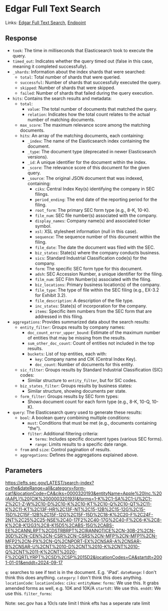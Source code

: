 # Edgar Full Text Search

Links: [Edgar Full Text Search](https://www.sec.gov/edgar/search/), [Endpoint](https://efts.sec.gov/LATEST/search-index?q=the)


## Response
- `took`: The time in milliseconds that Elasticsearch took to execute the query.
- `timed_out`: Indicates whether the query timed out (false in this case, meaning it completed successfully).
- `_shards`: Information about the index shards that were searched:
  - `total`: Total number of shards that were queried.
  - `successful`: Number of shards that successfully executed the query.
  - `skipped`: Number of shards that were skipped.
  - `failed`: Number of shards that failed during the query execution.
- `hits`: Contains the search results and metadata:
  - `total`: 
    - `value`: The total number of documents that matched the query.
    - `relation`: Indicates how the total count relates to the actual number of matching documents.
  - `max_score`: The maximum relevance score among the matching documents.
  - `hits`: An array of the matching documents, each containing:
    - `_index`: The name of the Elasticsearch index containing the document.
    - `_type`: The document type (deprecated in newer Elasticsearch versions).
    - `_id`: A unique identifier for the document within the index.
    - `_score`: The relevance score of this document for the given query.
    - `_source`: The original JSON document that was indexed, containing:
      - `ciks`: Central Index Key(s) identifying the company in SEC filings.
      - `period_ending`: The end date of the reporting period for the filing.
      - `root_form`: The primary SEC form type (e.g., 8-K, 10-K).
      - `file_num`: SEC file number(s) associated with the company.
      - `display_names`: Company name(s) and associated ticker symbol.
      - `xsl`: XSL stylesheet information (null in this case).
      - `sequence`: The sequence number of this document within the filing.
      - `file_date`: The date the document was filed with the SEC.
      - `biz_states`: State(s) where the company conducts business.
      - `sics`: Standard Industrial Classification code(s) for the company.
      - `form`: The specific SEC form type for this document.
      - `adsh`: SEC Accession Number, a unique identifier for the filing.
      - `film_num`: SEC Film Number(s) associated with the filing.
      - `biz_locations`: Primary business location(s) of the company.
      - `file_type`: The type of file within the SEC filing (e.g., EX-3.2 for Exhibit 3.2).
      - `file_description`: A description of the file type.
      - `inc_states`: State(s) of incorporation for the company.
      - `items`: Specific item numbers from the SEC form that are addressed in this filing.
- `aggregations`: Provides summarized data about the search results:
  - `entity_filter`: Groups results by company names:
    - `doc_count_error_upper_bound`: Estimate of the maximum number of entities that may be missing from the results.
    - `sum_other_doc_count`: Count of entities not included in the top results.
    - `buckets`: List of top entities, each with:
      - `key`: Company name and CIK (Central Index Key).
      - `doc_count`: Number of documents for this entity.
  - `sic_filter`: Groups results by Standard Industrial Classification (SIC) codes:
    - Similar structure to `entity_filter`, but for SIC codes.
  - `biz_states_filter`: Groups results by business states:
    - Similar structure, showing documents per state.
  - `form_filter`: Groups results by SEC form types:
    - Shows document count for each form type (e.g., 8-K, 10-Q, 10-K).
- `query`: The Elasticsearch query used to generate these results:
  - `bool`: A boolean query combining multiple conditions:
    - `must`: Conditions that must be met (e.g., documents containing "the").
    - `filter`: Additional filtering criteria:
      - `terms`: Includes specific document types (various SEC forms).
      - `range`: Limits results to a specific date range.
  - `from` and `size`: Control pagination of results.
  - `aggregations`: Defines the aggregations explained above.

## Parameters
https://efts.sec.gov/LATEST/search-index?q=the&dateRange=all&category=form-cat1&locationCode=CA&ciks=0000320193&entityName=Apple%20Inc.%20(AAPL)%20(CIK%200000320193)&forms=1-K%2C1-SA%2C1-U%2C1-Z%2C1-Z-W%2C10-D%2C10-K%2C10-KT%2C10-Q%2C10-QT%2C11-K%2C11-KT%2C13F-HR%2C13F-NT%2C15-12B%2C15-12G%2C15-15D%2C15F-12B%2C15F-12G%2C15F-15D%2C18-K%2C20-F%2C24F-2NT%2C25%2C25-NSE%2C40-17F2%2C40-17G%2C40-F%2C6-K%2C8-K%2C8-K12G3%2C8-K15D5%2CABS-15G%2CABS-EE%2CANNLRPT%2CDSTRBRPT%2CIRANNOTICE%2CN-30B-2%2CN-30D%2CN-CEN%2CN-CSR%2CN-CSRS%2CN-MFP%2CN-MFP1%2CN-MFP2%2CN-PX%2CN-Q%2CNPORT-EX%2CNSAR-A%2CNSAR-B%2CNSAR-U%2CNT%2010-D%2CNT%2010-K%2CNT%2010-Q%2CNT%2011-K%2CNT%2020-F%2CQRTLYRPT%2CSD%2CSP%2015D2&locationCodes=CA&startdt=2001-01-01&enddt=2024-09-17

`q`: searches to see if text is in the document. E.g. 'iPad'.
`dateRange`: I don't think this does anything.
`category`: I don't think this does anything.
`locationCode`:
`locationCodes`:
`ciks`: 
`entityName`: 
`forms`: We use this. It grabs amended forms as well, e.g. 10K and 10K/A
`startdt`: We use this.
`enddt`: We use this.
`filter_forms`: 


Note: sec.gov has a 10r/s rate limit
I think efts has a seperate rate limit